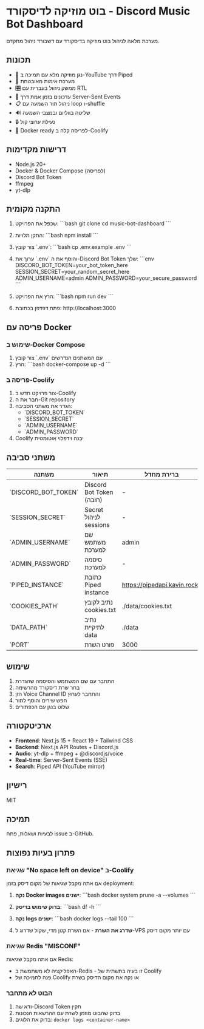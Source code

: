 # בוט מוזיקה לדיסקורד - Discord Music Bot Dashboard

מערכת מלאה לניהול בוט מוזיקה בדיסקורד עם דשבורד ניהול מתקדם.

## תכונות

- 🎵 נגן מוזיקה מלא עם תמיכה ב-YouTube דרך Piped
- 🔐 מערכת אימות מאובטחת
- 🎛️ ממשק ניהול בעברית עם RTL
- 🔄 עדכונים בזמן אמת דרך Server-Sent Events
- 📋 ניהול תור השמעה עם loop ו-shuffle
- 🔊 שליטה בווליום ובמצבי השמעה
- 🔒 נעילת ערוצי קול
- 🐳 Docker ready לפריסה קלה ב-Coolify

## דרישות מקדימות

- Node.js 20+
- Docker & Docker Compose (לפריסה)
- Discord Bot Token
- ffmpeg
- yt-dlp

## התקנה מקומית

1. שכפל את הפרויקט:
\`\`\`bash
git clone <repository-url>
cd music-bot-dashboard
\`\`\`

2. התקן תלויות:
\`\`\`bash
npm install
\`\`\`

3. צור קובץ \`.env\`:
\`\`\`bash
cp .env.example .env
\`\`\`

4. ערוך את \`.env\` והוסף את ה-Discord Bot Token שלך:
\`\`\`env
DISCORD_BOT_TOKEN=your_bot_token_here
SESSION_SECRET=your_random_secret_here
ADMIN_USERNAME=admin
ADMIN_PASSWORD=your_secure_password
\`\`\`

5. הרץ את הפרויקט:
\`\`\`bash
npm run dev
\`\`\`

6. פתח דפדפן בכתובת: http://localhost:3000

## פריסה עם Docker

### שימוש ב-Docker Compose

1. צור קובץ \`.env\` עם המשתנים הנדרשים
2. הרץ:
\`\`\`bash
docker-compose up -d
\`\`\`

### פריסה ב-Coolify

1. צור פרויקט חדש ב-Coolify
2. חבר את ה-Git repository
3. הגדר את משתני הסביבה:
   - \`DISCORD_BOT_TOKEN\`
   - \`SESSION_SECRET\`
   - \`ADMIN_USERNAME\`
   - \`ADMIN_PASSWORD\`
4. Coolify יבנה וידפלוי אוטומטית

## משתני סביבה

| משתנה | תיאור | ברירת מחדל |
|-------|-------|------------|
| \`DISCORD_BOT_TOKEN\` | Discord Bot Token (חובה) | - |
| \`SESSION_SECRET\` | Secret לניהול sessions | - |
| \`ADMIN_USERNAME\` | שם משתמש למערכת | admin |
| \`ADMIN_PASSWORD\` | סיסמה למערכת | - |
| \`PIPED_INSTANCE\` | כתובת Piped instance | https://pipedapi.kavin.rocks |
| \`COOKIES_PATH\` | נתיב לקובץ cookies.txt | ./data/cookies.txt |
| \`DATA_PATH\` | נתיב לתיקיית data | ./data |
| \`PORT\` | פורט השרת | 3000 |

## שימוש

1. התחבר עם שם המשתמש והסיסמה שהגדרת
2. בחר שרת דיסקורד מהרשימה
3. הזן Voice Channel ID והתחבר לערוץ
4. חפש שירים והוסף לתור
5. שלוט בנגן עם הכפתורים

## ארכיטקטורה

- **Frontend**: Next.js 15 + React 19 + Tailwind CSS
- **Backend**: Next.js API Routes + Discord.js
- **Audio**: yt-dlp + ffmpeg + @discordjs/voice
- **Real-time**: Server-Sent Events (SSE)
- **Search**: Piped API (YouTube mirror)

## רישיון

MIT

## תמיכה

לבעיות ושאלות, פתח issue ב-GitHub.

## פתרון בעיות נפוצות

### שגיאת "No space left on device" ב-Coolify

אם אתה מקבל שגיאות של מקום דיסק בזמן deployment:

1. **נקה Docker images ישנים**:
   \`\`\`bash
   docker system prune -a --volumes
   \`\`\`

2. **בדוק שימוש בדיסק**:
   \`\`\`bash
   df -h
   \`\`\`

3. **נקה logs ישנים**:
   \`\`\`bash
   docker logs --tail 100 <container-name>
   \`\`\`

4. **שדרג את השרת** - אם השרת קטן מדי, שקול שדרוג ל-VPS עם יותר מקום דיסק

### שגיאת Redis "MISCONF"

אם אתה מקבל שגיאות Redis:
- האפליקציה לא משתמשת ב-Redis - זו בעיה בתשתית של Coolify
- פנה לתמיכה של Coolify או נקה את מקום הדיסק בשרת

### הבוט לא מתחבר

1. ודא שה-Discord Token תקין
2. בדוק שהבוט מוזמן לשרת עם ההרשאות הנכונות
3. בדוק את הלוגים: `docker logs <container-name>`

